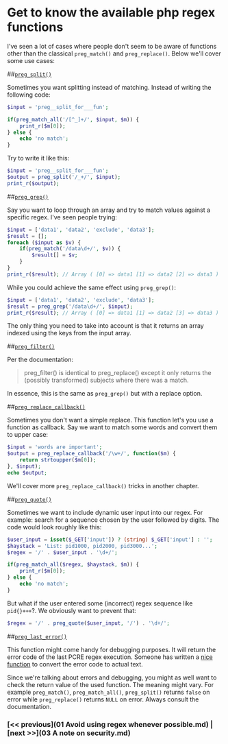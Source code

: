 # Get to know the available php regex functions

I've seen a lot of cases where people don't seem to be aware of functions other than the classical `preg_match()` and `preg_replace()`. Below we'll cover some use cases:

##[`preg_split()`](http://php.net/manual/en/function.preg-split.php)

Sometimes you want splitting instead of matching. Instead of writing the following code:
```php
$input = 'preg__split_for___fun';

if(preg_match_all('/[^_]+/', $input, $m)) {
    print_r($m[0]);
} else {
    echo 'no match';
}
```
Try to write it like this:
```php
$input = 'preg__split_for___fun';
$output = preg_split('/_+/', $input);
print_r($output);
```

##[`preg_grep()`](http://php.net/manual/en/function.preg-grep.php)

Say you want to loop through an array and try to match values against a specific regex. I've seen people trying:

```php
$input = ['data1', 'data2', 'exclude', 'data3'];
$result = [];
foreach ($input as $v) {
    if(preg_match('/data\d+/', $v)) {
        $result[] = $v;
    }
}
print_r($result); // Array ( [0] => data1 [1] => data2 [2] => data3 )
```
While you could achieve the same effect using `preg_grep()`:
```php
$input = ['data1', 'data2', 'exclude', 'data3'];
$result = preg_grep('/data\d+/', $input);
print_r($result); // Array ( [0] => data1 [1] => data2 [3] => data3 ) 
```
The only thing you need to take into account is that it returns an array indexed using the keys from the input array.



##[`preg_filter()`](http://php.net/manual/en/function.preg-filter.php)

Per the documentation:

> preg_filter() is identical to preg_replace() except it only returns the (possibly transformed) subjects where there was a match.

In essence, this is the same as `preg_grep()` but with a replace option.


##[`preg_replace_callback()`](http://php.net/manual/en/function.preg-replace-callback.php)

Sometimes you don't want a simple replace. This function let's you use a function as callback. Say we want to match some words and convert them to upper case:

```php
$input = 'words are important';
$output = preg_replace_callback('/\w+/', function($m) {
    return strtoupper($m[0]);
}, $input);
echo $output;
```
We'll cover more `preg_replace_callback()` tricks in another chapter.



##[`preg_quote()`](http://php.net/manual/en/function.preg-quote.php)

Sometimes we want to include dynamic user input into our regex. For example: search for a sequence chosen by the user followed by digits. The code would look roughly like this:

```php
$user_input = isset($_GET['input']) ? (string) $_GET['input'] : '';
$haystack = 'List: pid1000, pid2000, pid3000...';
$regex = '/' . $user_input . '\d+/';

if(preg_match_all($regex, $haystack, $m)) {
    print_r($m[0]);
} else {
    echo 'no match';
}
```

But what if the user entered some (incorrect) regex sequence like `pid{}+++`?. We obviously want to prevent that:
```php
$regex = '/' . preg_quote($user_input, '/') . '\d+/'; 
```


##[`preg_last_error()`](http://php.net/manual/en/function.preg-last-error.php)

This function might come handy for debugging purposes. It will return the error code of the last PCRE regex execution. Someone has written a [nice function](http://php.net/manual/en/function.preg-last-error.php#112449) to convert the error code to actual text.

Since we're talking about errors and debugging, you might as well want to check the return value of the used function. The meaning might vary. For example `preg_match()`, `preg_match_all()`, `preg_split()` returns `false` on error while `preg_replace()` returns `NULL` on error. Always consult the documentation.


### [<< previous](01 Avoid using regex whenever possible.md) | [next >>](03 A note on security.md)
